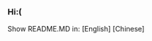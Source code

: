 ### Hi:(

Show README.MD in:
[English]
[Chinese]

<!--
**I'm just a normal student in middle school**

### About Me
-Like😪Sleeping at home;playing PC games(because I only have PC,Fk);Listening to music
-Fk ur mom lol :(
-Try to learn C#
-Want to make a Among Us Mod
-About studying.. well.. a bit good

### PLAN
-Go bananas
-Go bananas
-Go bananas
-Sleeping
-Learn C#

### ❤My Lover❤
NO （temporary）

### I want to say:
Fk u school
I dont want to be bondaged by my life

### Other
Nothing
